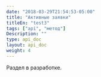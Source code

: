 ```yaml
---
date: "2018-03-29T21:54:53-05:00"
title: "Активные заявки"
titleEn: "test3"
tags: ["api", "метод"]
Description: ""
type: api_doc
layout: api_doc
weight: 4
---
```


Раздел в разработке.